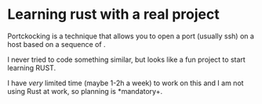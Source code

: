 # Learning rust with a real project

Portckocking is a technique that allows you to open a port (usually ssh) on a host based on a sequence of .

I never tried to code something similar, but looks like a fun project to start learning RUST.

I have *very* limited time (maybe 1-2h a week) to work on this and I am not using Rust at work, so planning is *mandatory+.
